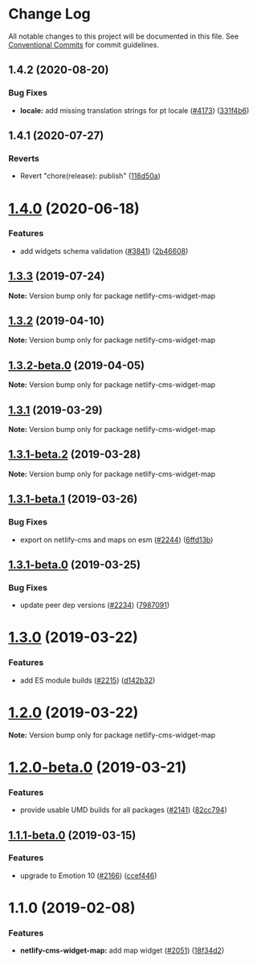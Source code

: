 # Change Log

All notable changes to this project will be documented in this file.
See [Conventional Commits](https://conventionalcommits.org) for commit guidelines.

## 1.4.2 (2020-08-20)


### Bug Fixes

* **locale:** add missing translation strings for pt locale ([#4173](https://github.com/netlify/netlify-cms/tree/master/packages/netlify-cms-widget-map/issues/4173)) ([331f4b6](https://github.com/netlify/netlify-cms/tree/master/packages/netlify-cms-widget-map/commit/331f4b6ac171eb9e6196a29fa8c8371cd7846d04))





## 1.4.1 (2020-07-27)


### Reverts

* Revert "chore(release): publish" ([118d50a](https://github.com/netlify/netlify-cms/tree/master/packages/netlify-cms-widget-map/commit/118d50a7a70295f25073e564b5161aa2b9883056))





# [1.4.0](https://github.com/netlify/netlify-cms/tree/master/packages/netlify-cms-widget-map/compare/netlify-cms-widget-map@1.3.3...netlify-cms-widget-map@1.4.0) (2020-06-18)


### Features

* add widgets schema validation ([#3841](https://github.com/netlify/netlify-cms/tree/master/packages/netlify-cms-widget-map/issues/3841)) ([2b46608](https://github.com/netlify/netlify-cms/tree/master/packages/netlify-cms-widget-map/commit/2b46608f86d22c8ad34f75e396be7c34462d9e99))





## [1.3.3](https://github.com/netlify/netlify-cms/tree/master/packages/netlify-cms-widget-map/compare/netlify-cms-widget-map@1.3.2...netlify-cms-widget-map@1.3.3) (2019-07-24)

**Note:** Version bump only for package netlify-cms-widget-map





## [1.3.2](https://github.com/netlify/netlify-cms/tree/master/packages/netlify-cms-widget-map/compare/netlify-cms-widget-map@1.3.2-beta.0...netlify-cms-widget-map@1.3.2) (2019-04-10)

**Note:** Version bump only for package netlify-cms-widget-map





## [1.3.2-beta.0](https://github.com/netlify/netlify-cms/tree/master/packages/netlify-cms-widget-map/compare/netlify-cms-widget-map@1.3.1...netlify-cms-widget-map@1.3.2-beta.0) (2019-04-05)

**Note:** Version bump only for package netlify-cms-widget-map





## [1.3.1](https://github.com/netlify/netlify-cms/tree/master/packages/netlify-cms-widget-map/compare/netlify-cms-widget-map@1.3.1-beta.2...netlify-cms-widget-map@1.3.1) (2019-03-29)

**Note:** Version bump only for package netlify-cms-widget-map





## [1.3.1-beta.2](https://github.com/netlify/netlify-cms/tree/master/packages/netlify-cms-widget-map/compare/netlify-cms-widget-map@1.3.1-beta.1...netlify-cms-widget-map@1.3.1-beta.2) (2019-03-28)

**Note:** Version bump only for package netlify-cms-widget-map





## [1.3.1-beta.1](https://github.com/netlify/netlify-cms/tree/master/packages/netlify-cms-widget-map/compare/netlify-cms-widget-map@1.3.1-beta.0...netlify-cms-widget-map@1.3.1-beta.1) (2019-03-26)


### Bug Fixes

* export on netlify-cms and maps on esm ([#2244](https://github.com/netlify/netlify-cms/tree/master/packages/netlify-cms-widget-map/issues/2244)) ([6ffd13b](https://github.com/netlify/netlify-cms/tree/master/packages/netlify-cms-widget-map/commit/6ffd13b))





## [1.3.1-beta.0](https://github.com/netlify/netlify-cms/tree/master/packages/netlify-cms-widget-map/compare/netlify-cms-widget-map@1.3.0...netlify-cms-widget-map@1.3.1-beta.0) (2019-03-25)


### Bug Fixes

* update peer dep versions ([#2234](https://github.com/netlify/netlify-cms/tree/master/packages/netlify-cms-widget-map/issues/2234)) ([7987091](https://github.com/netlify/netlify-cms/tree/master/packages/netlify-cms-widget-map/commit/7987091))





# [1.3.0](https://github.com/netlify/netlify-cms/tree/master/packages/netlify-cms-widget-map/compare/netlify-cms-widget-map@1.2.0...netlify-cms-widget-map@1.3.0) (2019-03-22)


### Features

* add ES module builds ([#2215](https://github.com/netlify/netlify-cms/tree/master/packages/netlify-cms-widget-map/issues/2215)) ([d142b32](https://github.com/netlify/netlify-cms/tree/master/packages/netlify-cms-widget-map/commit/d142b32))





# [1.2.0](https://github.com/netlify/netlify-cms/tree/master/packages/netlify-cms-widget-map/compare/netlify-cms-widget-map@1.2.0-beta.0...netlify-cms-widget-map@1.2.0) (2019-03-22)

**Note:** Version bump only for package netlify-cms-widget-map





# [1.2.0-beta.0](https://github.com/netlify/netlify-cms/tree/master/packages/netlify-cms-widget-map/compare/netlify-cms-widget-map@1.1.1-beta.0...netlify-cms-widget-map@1.2.0-beta.0) (2019-03-21)


### Features

* provide usable UMD builds for all packages ([#2141](https://github.com/netlify/netlify-cms/tree/master/packages/netlify-cms-widget-map/issues/2141)) ([82cc794](https://github.com/netlify/netlify-cms/tree/master/packages/netlify-cms-widget-map/commit/82cc794))





## [1.1.1-beta.0](https://github.com/netlify/netlify-cms/tree/master/packages/netlify-cms-widget-map/compare/netlify-cms-widget-map@1.1.0...netlify-cms-widget-map@1.1.1-beta.0) (2019-03-15)


### Features

* upgrade to Emotion 10 ([#2166](https://github.com/netlify/netlify-cms/tree/master/packages/netlify-cms-widget-map/issues/2166)) ([ccef446](https://github.com/netlify/netlify-cms/tree/master/packages/netlify-cms-widget-map/commit/ccef446))





# 1.1.0 (2019-02-08)


### Features

* **netlify-cms-widget-map:** add map widget ([#2051](https://github.com/netlify/netlify-cms/tree/master/packages/netlify-cms-widget-map/issues/2051)) ([18f34d2](https://github.com/netlify/netlify-cms/tree/master/packages/netlify-cms-widget-map/commit/18f34d2))
